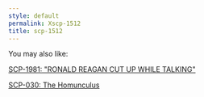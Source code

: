 ```yaml
---
style: default
permalink: Xscp-1512
title: scp-1512
---
```

You may also like:

[SCP-1981: "RONALD REAGAN CUT UP WHILE TALKING"](http://scp-wiki.net/scp-1981)

[SCP-030: The Homunculus](http://scp-wiki.net/scp-030)
